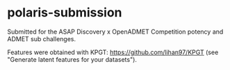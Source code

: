 # polaris-submission
Submitted for the ASAP Discovery x OpenADMET Competition potency and ADMET sub challenges.

Features were obtained with KPGT: https://github.com/lihan97/KPGT (see "Generate latent features for your datasets").